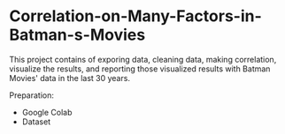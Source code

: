 # Correlation-on-Many-Factors-in-Batman-s-Movies
This project contains of exporing data, cleaning data, making correlation, visualize the results, and reporting those visualized results with Batman Movies' data in the last 30 years.

Preparation:
- Google Colab
- Dataset
